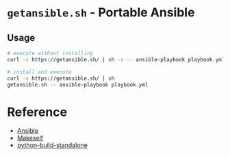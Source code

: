 # `getansible.sh` - Portable Ansible

## Usage

```bash
# execute without installing
curl -s https://getansible.sh/ | sh -s -- ansible-playbook playbook.yml

# install and execute
curl -s https://getansible.sh/ | sh
getansible.sh -- ansible-playbook playbook.yml
```

# Reference

- [Ansible](https://www.ansible.com/)
- [Makeself](https://makeself.io/)
- [python-build-standalone](https://github.com/indygreg/python-build-standalone)
